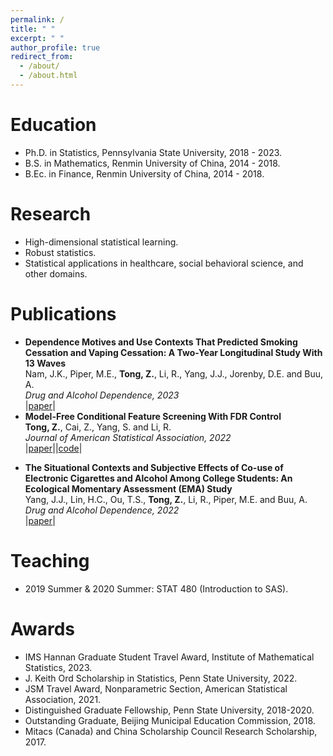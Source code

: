```yaml
---
permalink: /
title: " "
excerpt: " "
author_profile: true
redirect_from: 
  - /about/
  - /about.html
---
```



# Education

* Ph.D. in Statistics, Pennsylvania State University, 2018 - 2023.
* B.S. in Mathematics, Renmin University of China, 2014 - 2018.
* B.Ec. in Finance, Renmin University of China, 2014 - 2018. 


# Research

* High-dimensional statistical learning.
* Robust statistics.
* Statistical applications in healthcare, social behavioral science, and other domains.


# Publications

* **Dependence Motives and Use Contexts That Predicted Smoking Cessation and Vaping Cessation: A Two-Year Longitudinal Study With 13 Waves** \
  Nam, J.K., Piper, M.E., **Tong, Z.**, Li, R., Yang, J.J., Jorenby, D.E. and Buu, A. \
  *Drug and Alcohol Dependence, 2023* \
  |[paper](https://doi.org/10.1016/j.drugalcdep.2023.110871)|
* **Model-Free Conditional Feature Screening With FDR Control** \
  **Tong, Z.**, Cai, Z., Yang, S. and Li, R. \
  *Journal of American Statistical Association, 2022* \
  |[paper](https://doi.org/10.1080/01621459.2022.2063130)||[code](https://github.com/NeveTong/CIS)|
<!--* **Subtypes of Dual Users of Combustible and Electronic Cigarettes: Longitudinal Changes in Product Use and Dependence Symptomatology** \
  Buu, A., **Tong, Z.**, Cai, Z., Li, R., Yang, J.J., Jorenby, D.E. and Piper, M.E.  \
  *Nicotine & Tobacco Research, 2022* \
  |[paper](https://academic.oup.com/ntr/advance-article/doi/10.1093/ntr/ntac151/6615357)|-->
* **The Situational Contexts and Subjective Effects of Co-use of Electronic Cigarettes and Alcohol Among College Students: An Ecological Momentary Assessment (EMA) Study** \
  Yang, J.J., Lin, H.C., Ou, T.S., **Tong, Z.**, Li, R., Piper, M.E. and Buu, A. \
  *Drug and Alcohol Dependence, 2022* \
  |[paper](https://www.sciencedirect.com/science/article/abs/pii/S0376871622003313)|


# Teaching

* 2019 Summer & 2020 Summer: STAT 480 (Introduction to SAS).


# Awards

* IMS Hannan Graduate Student Travel Award, Institute of Mathematical Statistics, 2023.
* J. Keith Ord Scholarship in Statistics, Penn State University, 2022.
* JSM Travel Award, Nonparametric Section, American Statistical Association, 2021.
* Distinguished Graduate Fellowship, Penn State University, 2018-2020.
* Outstanding Graduate, Beijing Municipal Education Commission, 2018.
* Mitacs (Canada) and China Scholarship Council Research Scholarship, 2017.
